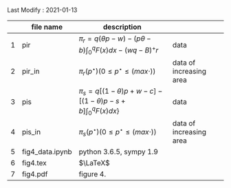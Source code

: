 Last Modify : 2021-01-13

|      | file name       | description                                                  |                          |
| ---- | --------------- | ------------------------------------------------------------ | ------------------------ |
| 1    | pir             | $\pi_{r}=q(\theta p-w)-(p \theta-b) \int_{0}^{q} F(x) d x-(w q-B)^+ r$ | data                     |
| 2    | pir_in          | $\pi_{r}(p^\star) (0 \leqslant p^\star \leqslant(max\cdot))$ | data of  increasing area |
| 3    | pis             | $\pi_{s}=q[(1-\theta) p+w-c]-[(1-\theta) p-s+b] \int_{0}^{q} F(x) d x$} | data                     |
| 4    | pis_in          | $\pi_{s}(p^\star) (0 \leqslant p^\star \leqslant(max\cdot))$ | data of  increasing area |
| 5    | fig4_data.ipynb | python 3.6.5, sympy 1.9                                      |                          |
| 6    | fig4.tex        | $\LaTeX$                                                     |                          |
| 7    | fig4.pdf        | figure 4.                                                    |                          |

